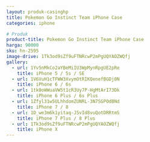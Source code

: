 ```yaml
---
layout: produk-casinghp
title: Pokemon Go Instinct Team iPhone Case
categories: iphone

# Produk
product-title: Pokemon Go Instinct Team iPhone Case
harga: 90000
sku: hn-2595
image-drive: 1Tk3od9sZf9uFTNRcwP2mPgUQYAOZWQfj
gallery:
  - url: 1Yv5nMkCo2aYBeMiIU3WpMynRpgUE2pRe
    title: iPhone 5 / 5s / SE
  - url: 1V6VuH1cTFWW3XvymOtRIKQenefBGDj0N
    title: iPhone 6 / 6s
  - url: 1tk0oWWuaVW5t1cR3Uy7P-HgMtArI73Dk
    title: iPhone 6 Plus / 6s Plus
  - url: 1Zfyl31w5ULhhdomZUNRL-3N7SGPOdBNd
    title: iPhone 7 / 8
  - url: 1D_we3m6k1yitaq-J5vId8vuQotDRRtmS
    title: iPhone 7 Plus / 8 Plus
  - url: 1Tk3od9sZf9uFTNRcwP2mPgUQYAOZWQfj
    title: iPhone X
---
```

